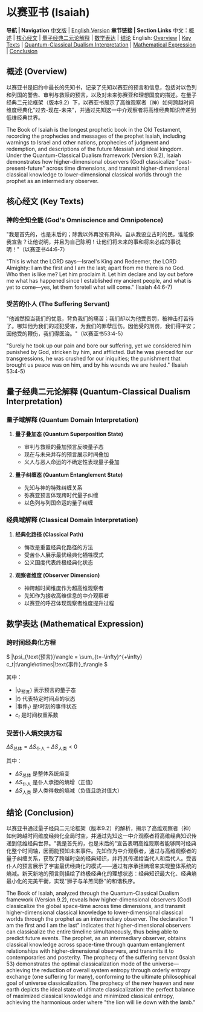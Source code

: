 # 以赛亚书 (Isaiah)

**导航 | Navigation**
[中文版](#以赛亚书解析) | [English Version](#isaiah-analysis)
**章节链接 | Section Links**
中文：[概述](#概述-overview) | [核心经文](#核心经文-key-texts) | [量子经典二元论解释](#量子经典二元论解释-quantum-classical-dualism-interpretation) | [数学表达](#数学表达-mathematical-expression) | [结论](#结论-conclusion)
English: [Overview](#概述-overview) | [Key Texts](#核心经文-key-texts) | [Quantum-Classical Dualism Interpretation](#量子经典二元论解释-quantum-classical-dualism-interpretation) | [Mathematical Expression](#数学表达-mathematical-expression) | [Conclusion](#结论-conclusion)

## 概述 (Overview)

以赛亚书是旧约中最长的先知书，记录了先知以赛亚的预言和信息，包括对以色列和列国的警告、审判与救赎的预言，以及对未来弥赛亚和理想国度的描述。在量子经典二元论框架（版本9.2）下，以赛亚书展示了高维观察者（神）如何跨越时间维度经典化"过去-现在-未来"，并通过先知这一中介观察者将高维经典知识传递到低维经典世界。

The Book of Isaiah is the longest prophetic book in the Old Testament, recording the prophecies and messages of the prophet Isaiah, including warnings to Israel and other nations, prophecies of judgment and redemption, and descriptions of the future Messiah and ideal kingdom. Under the Quantum-Classical Dualism framework (Version 9.2), Isaiah demonstrates how higher-dimensional observers (God) classicalize "past-present-future" across time dimensions, and transmit higher-dimensional classical knowledge to lower-dimensional classical worlds through the prophet as an intermediary observer.

## 核心经文 (Key Texts)

### 神的全知全能 (God's Omniscience and Omnipotence)
"我是首先的，也是末后的；除我以外再没有真神。自从我设立古时的民，谁能像我宣告？让他说明，并且为自己陈明！让他们将未来的事和将来必成的事说明！"（以赛亚书44:6-7）

"This is what the LORD says—Israel's King and Redeemer, the LORD Almighty: I am the first and I am the last; apart from me there is no God. Who then is like me? Let him proclaim it. Let him declare and lay out before me what has happened since I established my ancient people, and what is yet to come—yes, let them foretell what will come." (Isaiah 44:6-7)

### 受苦的仆人 (The Suffering Servant)
"他诚然担当我们的忧患，背负我们的痛苦；我们却以为他受责罚，被神击打苦待了。哪知他为我们的过犯受害，为我们的罪孽压伤。因他受的刑罚，我们得平安；因他受的鞭伤，我们得医治。"（以赛亚书53:4-5）

"Surely he took up our pain and bore our suffering, yet we considered him punished by God, stricken by him, and afflicted. But he was pierced for our transgressions, he was crushed for our iniquities; the punishment that brought us peace was on him, and by his wounds we are healed." (Isaiah 53:4-5)

## 量子经典二元论解释 (Quantum-Classical Dualism Interpretation)

### 量子域解释 (Quantum Domain Interpretation)
1. **量子叠加态 (Quantum Superposition State)**
   - 审判与救赎的叠加预言反映量子态
   - 现在与未来并存的预言展示时间叠加
   - 义人与恶人命运的不确定性表现量子叠加

2. **量子纠缠态 (Quantum Entanglement State)**
   - 先知与神的特殊纠缠关系
   - 弥赛亚预言体现跨时代量子纠缠
   - 以色列与列国命运的量子纠缠

### 经典域解释 (Classical Domain Interpretation)
1. **经典化路径 (Classical Path)**
   - 悔改是重置经典化路径的方法
   - 受苦仆人展示最优经典化牺牲模式
   - 公义国度代表终极经典化状态

2. **观察者维度 (Observer Dimension)**
   - 神跨越时间维度作为超高维观察者
   - 先知作为接收高维信息的中介观察者
   - 以赛亚的呼召体现观察者维度提升过程

## 数学表达 (Mathematical Expression)

### 跨时间经典化方程

$`
|\psi_{\text{预言}}\rangle = \sum_{t=-\infty}^{+\infty} c_t|t\rangle\otimes|\text{事件}_t\rangle
`$

其中：
- $`|\psi_{\text{预言}}\rangle`$ 表示预言的量子态
- $`|t\rangle`$ 代表特定时间点的状态
- $`|\text{事件}_t\rangle`$ 是t时刻的事件状态
- $`c_t`$ 是时间权重系数

### 受苦仆人熵交换方程

$`
\Delta S_{\text{总体}} = \Delta S_{\text{仆人}} + \Delta S_{\text{人类}} < 0
`$

其中：
- $`\Delta S_{\text{总体}}`$ 是整体系统熵变
- $`\Delta S_{\text{仆人}}`$ 是仆人承担的熵增（正值）
- $`\Delta S_{\text{人类}}`$ 是人类得救的熵减（负值且绝对值大）

## 结论 (Conclusion)

以赛亚书通过量子经典二元论框架（版本9.2）的解析，揭示了高维观察者（神）如何跨越时间维度经典化全局时空，并通过先知这一中介观察者将高维经典知识传递到低维经典世界。"我是首先的，也是末后的"宣告表明高维观察者能够同时经典化整个时间轴，因而能预知未来事件。先知作为中介观察者，通过与高维观察者的量子纠缠关系，获取了跨越时空的经典知识，并将其传递给当代人和后代人。受苦仆人的预言展示了宇宙最优经典化的模式——通过有序承担熵增来实现整体系统的熵减。新天新地的预言则描绘了终极经典化的理想状态：经典知识最大化、经典熵最小化的完美平衡，实现"狮子与羊羔同卧"的和谐秩序。

The Book of Isaiah, analyzed through the Quantum-Classical Dualism framework (Version 9.2), reveals how higher-dimensional observers (God) classicalize the global space-time across time dimensions, and transmit higher-dimensional classical knowledge to lower-dimensional classical worlds through the prophet as an intermediary observer. The declaration "I am the first and I am the last" indicates that higher-dimensional observers can classicalize the entire timeline simultaneously, thus being able to predict future events. The prophet, as an intermediary observer, obtains classical knowledge across space-time through quantum entanglement relationships with higher-dimensional observers, and transmits it to contemporaries and posterity. The prophecy of the suffering servant (Isaiah 53) demonstrates the optimal classicalization mode of the universe—achieving the reduction of overall system entropy through orderly entropy exchange (one suffering for many), conforming to the ultimate philosophical goal of universe classicalization. The prophecy of the new heaven and new earth depicts the ideal state of ultimate classicalization: the perfect balance of maximized classical knowledge and minimized classical entropy, achieving the harmonious order where "the lion will lie down with the lamb."